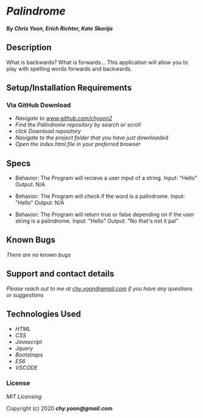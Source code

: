 # _Palindrome_

#### By _**Chris Yoon, Erich Richter, Kate Skorija**_

## Description
What is backwards? What is forwards... This application will allow you to play with spelling words forwards and backwards.
## Setup/Installation Requirements 

### Via GitHub Download

* _Navigate to www.github.com/chyoon2_
* _Find the Palindrome repository by search or scroll_
* _click Download repository_
* _Navigate to the project folder that you have just downloaded_
* _Open the index.html file in your preferred browser_


## Specs

* Behavior: The Program will recieve a user input of a string.
Input: "Hello"
Output: N/A 

* Behavior: The Program will check if the word is a palindrome.
Input: "Hello"
Output: N/A

* Behavior: The Program will return true or false depending on if the user string is a palindrome.
Input: "Hello"
Output: "No that's not it pal"



## Known Bugs

_There are no known bugs_

## Support and contact details

_Please reach out to me at chy.yoon@gmail.com if you have any questions or suggestions_

## Technologies Used

* _HTML_
* _CSS_
* _Javascript_
* _Jquery_
* _Bootstraps_
* _ES6_
* _VSCODE_

### License

*MIT Licensing*

Copyright (c) 2020 **_chy.yoon@gmail.com_**

